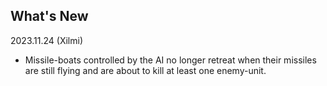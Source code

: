## What's New

2023.11.24 (Xilmi)
- Missile-boats controlled by the AI no longer retreat when their missiles are still flying and are about to kill at least one enemy-unit.